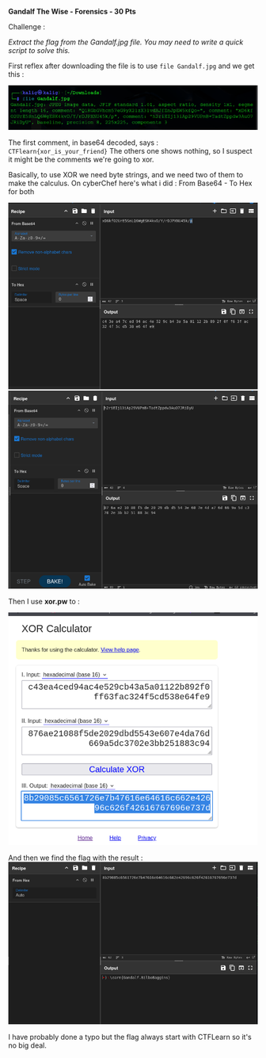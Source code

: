 **Gandalf The Wise - Forensics - 30 Pts**

Challenge :

*Extract the flag from the Gandalf.jpg file. You may need to write a quick script to solve this.*

First reflex after downloading the file is to use `file Gandalf.jpg` and we get this : 

![](https://github.com/Kaalig/CTFLearn-Writeups/blob/96c0741f674a55ed8a48405f2dad85a7dcd57464/images/Pasted%20image%2020250714221744.png)

The first comment, in base64 decoded, says : `CTFlearn{xor_is_your_friend}`
The others one shows nothing, so I suspect it might be the comments we're going to xor.

Basically, to use XOR we need byte strings, and we need two of them to make the calculus. On cyberChef here's what i did : From Base64 - To Hex for both

![](https://github.com/Kaalig/CTFLearn-Writeups/blob/96c0741f674a55ed8a48405f2dad85a7dcd57464/images/Pasted%20image%2020250714222848.png)
![](https://github.com/Kaalig/CTFLearn-Writeups/blob/96c0741f674a55ed8a48405f2dad85a7dcd57464/images/Pasted%20image%2020250714222908.png)

Then I use **xor.pw** to :

![](https://github.com/Kaalig/CTFLearn-Writeups/blob/96c0741f674a55ed8a48405f2dad85a7dcd57464/images/Pasted%20image%2020250714223342.png)

And then we find the flag with the result : 
![](https://github.com/Kaalig/CTFLearn-Writeups/blob/96c0741f674a55ed8a48405f2dad85a7dcd57464/images/Pasted%20image%2020250714223410.png)

I have probably done a typo but the flag always start with CTFLearn so it's no big deal.
